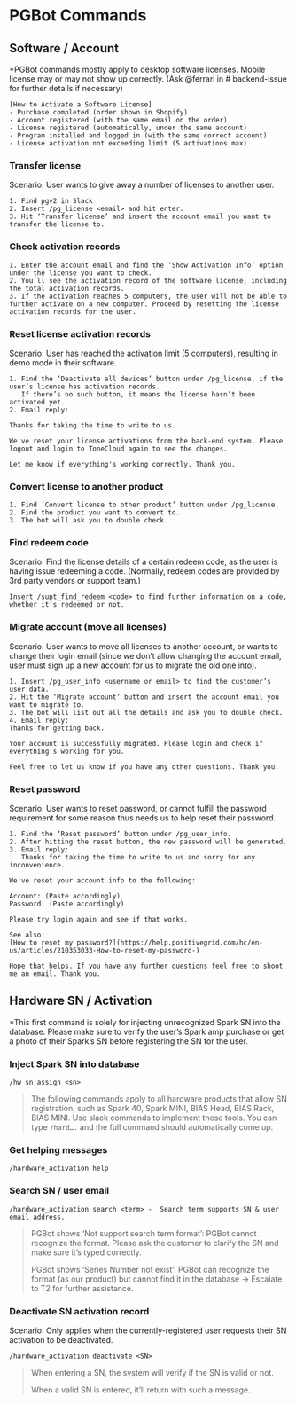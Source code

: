 # PGBot Commands
## Software / Account
*PGBot commands mostly apply to desktop software licenses. Mobile license may or may not show up correctly. (Ask @ferrari in # backend-issue for further details if necessary)

	[How to Activate a Software License]
	- Purchase completed (order shown in Shopify)
	- Account registered (with the same email on the order)
	- License registered (automatically, under the same account)
	- Program installed and logged in (with the same correct account)
	- License activation not exceeding limit (5 activations max)


### Transfer license
Scenario: User wants to give away a number of licenses to another user.

	1. Find pgv2 in Slack
	2. Insert /pg_license <email> and hit enter.
	3. Hit ‘Transfer license’ and insert the account email you want to transfer the license to.


### Check activation records
	1. Enter the account email and find the ‘Show Activation Info’ option under the license you want to check.
	2. You’ll see the activation record of the software license, including the total activation records.
	3. If the activation reaches 5 computers, the user will not be able to further activate on a new computer. Proceed by resetting the license activation records for the user.


### Reset license activation records
Scenario: User has reached the activation limit (5 computers), resulting in demo mode in their software. 

	1. Find the ‘Deactivate all devices’ button under /pg_license, if the user’s license has activation records. 
	   If there’s no such button, it means the license hasn’t been activated yet. 
	2. Email reply:
	   
	Thanks for taking the time to write to us. 
	
	We've reset your license activations from the back-end system. Please logout and login to ToneCloud again to see the changes. 
	
	Let me know if everything's working correctly. Thank you.


### Convert license to another product

	1. Find ‘Convert license to other product’ button under /pg_license.
	2. Find the product you want to convert to. 
	3. The bot will ask you to double check.

### Find redeem code
Scenario: Find the license details of a certain redeem code, as the user is having issue redeeming a code. (Normally, redeem codes are provided by 3rd party vendors or support team.)

	Insert /supt_find_redeem <code> to find further information on a code, whether it’s redeemed or not. 


### Migrate account (move all licenses)
Scenario: User wants to move all licenses to another account, or wants to change their login email (since we don’t allow changing the account email, user must sign up a new account for us to migrate the old one into).

	1. Insert /pg_user_info <username or email> to find the customer’s user data.
	2. Hit the ‘Migrate account’ button and insert the account email you want to migrate to.
	3. The bot will list out all the details and ask you to double check. 
	4. Email reply:
	Thanks for getting back.
	
	Your account is successfully migrated. Please login and check if everything's working for you.
	
	Feel free to let us know if you have any other questions. Thank you.


### Reset password
Scenario: User wants to reset password, or cannot fulfill the password requirement for some reason thus needs us to help reset their password.

	1. Find the ‘Reset password’ button under /pg_user_info. 
	2. After hitting the reset button, the new password will be generated. 
	3. Email reply:
	   Thanks for taking the time to write to us and sorry for any inconvenience.
	
	We've reset your account info to the following:
	
	Account: (Paste accordingly)
	Password: (Paste accordingly)
	
	Please try login again and see if that works. 
	
	See also:
	[How to reset my password?](https://help.positivegrid.com/hc/en-us/articles/210353033-How-to-reset-my-password-)
	
	Hope that helps. If you have any further questions feel free to shoot me an email. Thank you.


## Hardware SN / Activation
*This first command is solely for injecting unrecognized Spark SN into the database. Please make sure to verify the user’s Spark amp purchase or get a photo of their Spark’s SN before registering the SN for the user.


### Inject Spark SN into database
	/hw_sn_assign <sn>


> The following commands apply to all hardware products that allow SN registration, such as Spark 40, Spark MINI, BIAS Head, BIAS Rack, BIAS MINI.
> Use slack commands to implement these tools. You can type `/hard….` and the full command should automatically come up.


### Get helping messages
	/hardware_activation help 


### Search SN / user email
	/hardware_activation search <term> -  Search term supports SN & user email address.

>PGBot shows ‘Not support search term format’: PGBot cannot recognize the format. Please ask the customer to clarify the SN and make sure it’s typed correctly.
>
>PGBot shows ‘Series Number not exist’: PGBot can recognize the format (as our product) but cannot find it in the database -> Escalate to T2 for further assistance.


### Deactivate SN activation record
Scenario: Only applies when the currently-registered user requests their SN activation to be deactivated. 

	/hardware_activation deactivate <SN>

>When entering a SN, the system will verify if the SN is valid or not.
>
>When a valid SN is entered, it’ll return with such a message.
